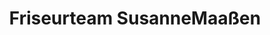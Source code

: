 ---
title: "Friseurteam SusanneMaaßen"
url: /korschenbroich/friseurteam-susannemaassen/
shop: Friseur
---